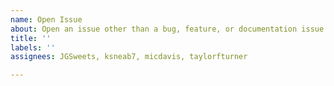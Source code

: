 ```yaml
---
name: Open Issue
about: Open an issue other than a bug, feature, or documentation issue
title: ''
labels: ''
assignees: JGSweets, ksneab7, micdavis, taylorfturner

---
```



